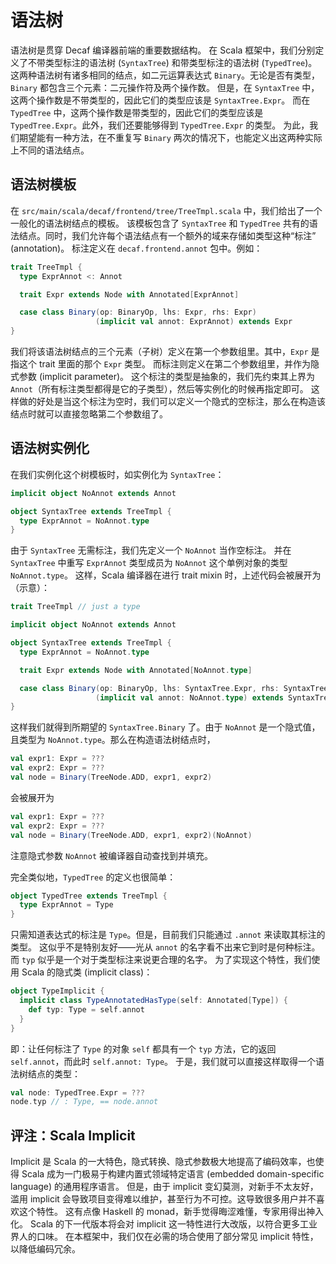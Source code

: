 # 语法树

语法树是贯穿 Decaf 编译器前端的重要数据结构。
在 Scala 框架中，我们分别定义了不带类型标注的语法树 (`SyntaxTree`) 和带类型标注的语法树 (`TypedTree`)。
这两种语法树有诸多相同的结点，如二元运算表达式 `Binary`。无论是否有类型，`Binary` 都包含三个元素：二元操作符及两个操作数。
但是，在 `SyntaxTree` 中，这两个操作数是不带类型的，因此它们的类型应该是 `SyntaxTree.Expr`。
而在 `TypedTree` 中，这两个操作数是带类型的，因此它们的类型应该是 `TypedTree.Expr`。此外，我们还要能够得到 `TypedTree.Expr` 的类型。
为此，我们期望能有一种方法，在不重复写 `Binary` 两次的情况下，也能定义出这两种实际上不同的语法结点。

## 语法树模板

在 `src/main/scala/decaf/frontend/tree/TreeTmpl.scala` 中，我们给出了一个一般化的语法树结点的模板。
该模板包含了 `SyntaxTree` 和 `TypedTree` 共有的语法结点。同时，我们允许每个语法结点有一个额外的域来存储如类型这种“标注” (annotation)。
标注定义在 `decaf.frontend.annot` 包中。例如：

```scala
trait TreeTmpl {
  type ExprAnnot <: Annot

  trait Expr extends Node with Annotated[ExprAnnot]

  case class Binary(op: BinaryOp, lhs: Expr, rhs: Expr)
                   (implicit val annot: ExprAnnot) extends Expr
}
```

我们将该语法树结点的三个元素（子树）定义在第一个参数组里。其中，`Expr` 是指这个 trait 里面的那个 `Expr` 类型。
而标注则定义在第二个参数组里，并作为隐式参数 (implicit parameter)。
这个标注的类型是抽象的，我们先约束其上界为 `Annot`（所有标注类型都得是它的子类型），然后等实例化的时候再指定即可。
这样做的好处是当这个标注为空时，我们可以定义一个隐式的空标注，那么在构造该结点时就可以直接忽略第二个参数组了。

## 语法树实例化

在我们实例化这个树模板时，如实例化为 `SyntaxTree`：

```scala
implicit object NoAnnot extends Annot

object SyntaxTree extends TreeTmpl {
  type ExprAnnot = NoAnnot.type
}
```

由于 `SyntaxTree` 无需标注，我们先定义一个 `NoAnnot` 当作空标注。
并在 `SyntaxTree` 中重写 `ExprAnnot` 类型成员为 `NoAnnot` 这个单例对象的类型 `NoAnnot.type`。
这样，Scala 编译器在进行 trait mixin 时，上述代码会被展开为（示意）：

```scala
trait TreeTmpl // just a type

implicit object NoAnnot extends Annot

object SyntaxTree extends TreeTmpl {
  type ExprAnnot = NoAnnot.type

  trait Expr extends Node with Annotated[NoAnnot.type]

  case class Binary(op: BinaryOp, lhs: SyntaxTree.Expr, rhs: SyntaxTree.Expr)
                   (implicit val annot: NoAnnot.type) extends SyntaxTree.Expr
}
```

这样我们就得到所期望的 `SyntaxTree.Binary` 了。由于 `NoAnnot` 是一个隐式值，且类型为 `NoAnnot.type`。那么在构造语法树结点时，

```scala
val expr1: Expr = ???
val expr2: Expr = ???
val node = Binary(TreeNode.ADD, expr1, expr2)
```

会被展开为

```scala
val expr1: Expr = ???
val expr2: Expr = ???
val node = Binary(TreeNode.ADD, expr1, expr2)(NoAnnot)
```

注意隐式参数 `NoAnnot` 被编译器自动查找到并填充。

完全类似地，`TypedTree` 的定义也很简单：

```scala
object TypedTree extends TreeTmpl {
  type ExprAnnot = Type
}
```

只需知道表达式的标注是 `Type`。但是，目前我们只能通过 `.annot` 来读取其标注的类型。
这似乎不是特别友好——光从 `annot` 的名字看不出来它到时是何种标注。而 `typ` 似乎是一个对于类型标注来说更合理的名字。
为了实现这个特性，我们使用 Scala 的隐式类 (implicit class)：

```scala
object TypeImplicit {
  implicit class TypeAnnotatedHasType(self: Annotated[Type]) {
    def typ: Type = self.annot
  }
}
```

即：让任何标注了 `Type` 的对象 `self` 都具有一个 `typ` 方法，它的返回 `self.annot`，而此时 `self.annot: Type`。
于是，我们就可以直接这样取得一个语法树结点的类型：

```scala
val node: TypedTree.Expr = ???
node.typ // : Type, == node.annot
```

## 评注：Scala Implicit

Implicit 是 Scala 的一大特色，隐式转换、隐式参数极大地提高了编码效率，也使得 Scala 成为一门极易于构建内置式领域特定语言
(embedded domain-specific language) 的通用程序语言。
但是，由于 implicit 变幻莫测，对新手不太友好，滥用 implicit 会导致项目变得难以维护，甚至行为不可控。这导致很多用户并不喜欢这个特性。
这有点像 Haskell 的 monad，新手觉得晦涩难懂，专家用得出神入化。
Scala 的下一代版本将会对 implicit 这一特性进行大改版，以符合更多工业界人的口味。
在本框架中，我们仅在必需的场合使用了部分常见 implicit 特性，以降低编码冗余。
